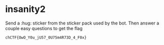 # insanity2

Send a :hug: sticker from the sticker pack used by the bot. Then answer a couple easy questions to get the flag

```txt
chCTF{OwO_Y0u_jU57_0U75m4R73D_4_F0x}
```
